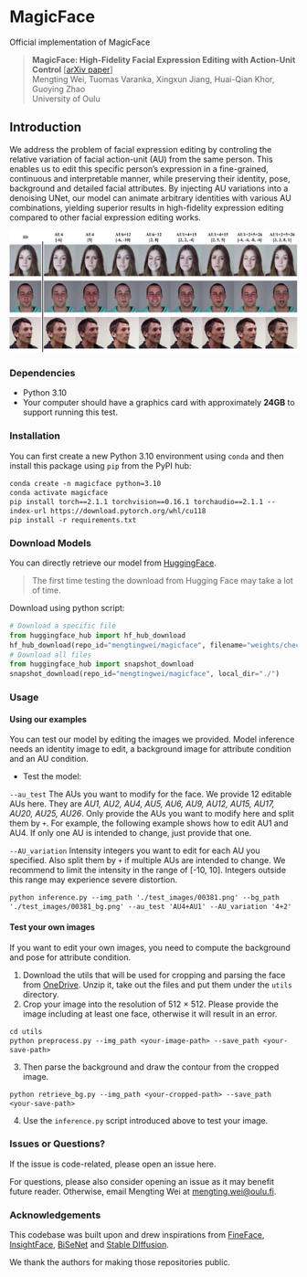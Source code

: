 # MagicFace
Official implementation of MagicFace

> **MagicFace: High-Fidelity Facial Expression Editing with Action-Unit Control** [[arXiv paper](http://arxiv.org/abs/2501.02260)]<br>
> Mengting Wei, Tuomas Varanka, Xingxun Jiang, Huai-Qian Khor, Guoying Zhao<br>
> University of Oulu


## Introduction
We address the problem of facial expression editing
by controling the relative variation of facial action-unit (AU) from
the same person. This enables us to edit this specific person’s expression in a fine-grained, continuous and interpretable manner,
while preserving their identity, pose, background and detailed
facial attributes. By injecting AU variations
into a denoising UNet, our model can animate arbitrary identities
with various AU combinations, yielding superior results in high-fidelity expression editing compared to other facial expression
editing works.

<p align="center">
  <img src="./assets/demo.jpg" />
</p>

### Dependencies

- Python 3.10
- Your computer should have a graphics card with approximately **24GB** to support running this test.

### Installation

You can first create a new Python 3.10 environment using `conda` and then install this package using `pip` from the PyPI hub:

```console
conda create -n magicface python=3.10
conda activate magicface
pip install torch==2.1.1 torchvision==0.16.1 torchaudio==2.1.1 --index-url https://download.pytorch.org/whl/cu118
pip install -r requirements.txt
```

### Download Models

You can directly retrieve our model from [HuggingFace](https://huggingface.co/mengtingwei/magicface/tree/main).

> The first time testing the download from Hugging Face may take a lot of time. 

Download using python script:

```python
# Download a specific file
from huggingface_hub import hf_hub_download
hf_hub_download(repo_id="mengtingwei/magicface", filename="weights/checkpoints", local_dir="./utils")
# Download all files 
from huggingface_hub import snapshot_download
snapshot_download(repo_id="mengtingwei/magicface", local_dir="./")
```


### Usage

#### Using our examples

You can test our model by editing the images we provided. Model inference needs an identity image
to edit, a background image for attribute condition and an AU condition. 



* Test the model:

```--au_test``` The AUs you want to modify for the face. We provide 12 editable AUs here.
They are _AU1, AU2, AU4, AU5, AU6, AU9, AU12, AU15, AU17, AU20, AU25, AU26_. Only provide the AUs 
you want to modify here and split them by ``+``. For example, the following example shows how to 
edit AU1 and AU4. If only one AU is intended to change, just provide that one.

```--AU_variation```  Intensity integers you want to edit for each AU you specified. Also split them by ``+`` 
if multiple AUs are intended to change. We recommend to limit the intensity 
in the range of [-10, 10]. Integers outside this range may experience severe distortion.



```console
python inference.py --img_path './test_images/00381.png' --bg_path './test_images/00381_bg.png' --au_test 'AU4+AU1' --AU_variation '4+2'
```



#### Test your own images

If you want to edit your own images, you need to compute the 
background and pose for attribute condition.

1. Download the utils that will be used for cropping and parsing the face from [OneDrive](https://unioulu-my.sharepoint.com/:u:/g/personal/mwei23_univ_yo_oulu_fi/EVASuyMAoSJKrEqiTmwouKEB65bb4xAjuKkVervBrXNbHA?e=HoGghH).
Unzip it, take out the files and put them under the `utils` directory. 
2. Crop your image into the resolution of 512 $\times$ 512. Please provide
the image including at least one face, otherwise it will result in an error.
```console
cd utils
python preprocess.py --img_path <your-image-path> --save_path <your-save-path>
```

3. Then parse the background and draw the contour from the cropped image.

```console
python retrieve_bg.py --img_path <your-cropped-path> --save_path <your-save-path>
```
4. Use the `inference.py` script introduced above to test your image.
### Issues or Questions?
If the issue is code-related, please open an issue here.

For questions, please also consider opening an issue as it may benefit future reader. 
Otherwise, email Mengting Wei at [mengting.wei@oulu.fi](mengting.wei@oulu.fi).

### Acknowledgements

This codebase was built upon and drew inspirations from [FineFace](https://github.com/tvaranka/fineface), [InsightFace](https://github.com/deepinsight/insightface),
[BiSeNet](https://github.com/zllrunning/face-parsing.PyTorch) and [Stable DIffusion](https://github.com/CompVis/stable-diffusion). 

We thank the authors for making those repositories public.
